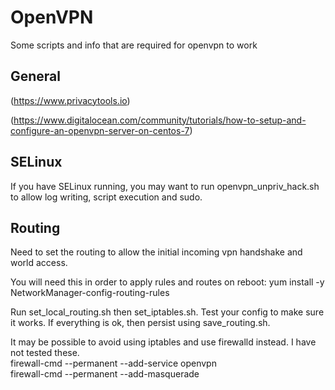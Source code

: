 # OpenVPN

Some scripts and info that are required for openvpn to work

## General

(https://www.privacytools.io)

(https://www.digitalocean.com/community/tutorials/how-to-setup-and-configure-an-openvpn-server-on-centos-7)

## SELinux
If you have SELinux running, you may want to run openvpn_unpriv_hack.sh to allow log writing, script execution and sudo.

## Routing
Need to set the routing to allow the initial incoming vpn handshake and world access.

You will need this in order to apply rules and routes on reboot: yum install -y NetworkManager-config-routing-rules

Run set_local_routing.sh then set_iptables.sh. Test your config to make sure it works. If everything is ok, then persist using save_routing.sh.


It may be possible to avoid using iptables and use firewalld instead. I have not tested these.   
firewall-cmd --permanent --add-service openvpn   
firewall-cmd --permanent --add-masquerade   

